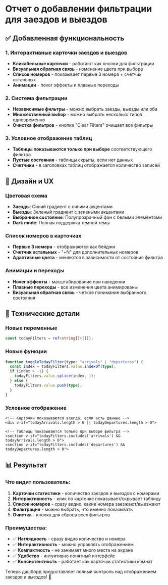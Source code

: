 # Отчет о добавлении фильтрации для заездов и выездов

## ✅ Добавленная функциональность

### 1. Интерактивные карточки заездов и выездов

- **Кликабельные карточки** - работают как кнопки для фильтрации
- **Визуальная обратная связь** - изменение цвета при выборе
- **Список номеров** - показывает первые 3 номера + счетчик остальных
- **Анимации** - hover эффекты и плавные переходы

### 2. Система фильтрации

- **Независимые фильтры** - можно выбрать заезды, выезды или оба
- **Множественный выбор** - можно выбрать несколько типов одновременно
- **Очистка фильтров** - кнопка "Clear Filters" очищает все фильтры

### 3. Условное отображение таблиц

- **Таблицы показываются только при выборе** соответствующего фильтра
- **Пустые состояния** - таблицы скрыты, если нет данных
- **Счетчики** - в заголовках таблиц отображается количество записей

## 🎨 Дизайн и UX

### Цветовая схема

- **Заезды**: Синий градиент с синими акцентами
- **Выезды**: Зеленый градиент с зелеными акцентами
- **Выбранное состояние**: Полупрозрачный фон с белыми элементами
- **Dark mode**: Полная поддержка темной темы

### Список номеров в карточках

- **Первые 3 номера** - отображаются как бейджи
- **Счетчик остальных** - "+N" для дополнительных номеров
- **Адаптивные цвета** - меняются в зависимости от состояния фильтра

### Анимации и переходы

- **Hover эффекты** - масштабирование при наведении
- **Плавные переходы** - все изменения цвета анимированы
- **Визуальная обратная связь** - четкое понимание выбранного состояния

## 🔧 Технические детали

### Новые переменные

```typescript
const todayFilters = ref<string[]>([]);
```

### Новые функции

```typescript
function toggleTodayFilter(type: "arrivals" | "departures") {
  const index = todayFilters.value.indexOf(type);
  if (index > -1) {
    todayFilters.value.splice(index, 1);
  } else {
    todayFilters.value.push(type);
  }
}
```

### Условное отображение

```vue
<!-- Карточки показываются всегда, если есть данные -->
<div v-if="todayArrivals.length > 0 || todayDepartures.length > 0">

<!-- Таблицы показываются только при выборе фильтра -->
<section v-if="todayFilters.includes('arrivals') && todayArrivals.length > 0">
<section v-if="todayFilters.includes('departures') && todayDepartures.length > 0">
```

## 📊 Результат

### Что видит пользователь:

1. **Карточки статистики** - количество заездов и выездов с номерами
2. **Интерактивность** - клик по карточке показывает/скрывает таблицу
3. **Список номеров** - сразу видно, какие номера заезжают/выезжают
4. **Фильтрация** - можно выбрать, что именно показывать
5. **Очистка** - кнопка для сброса всех фильтров

### Преимущества:

- ✅ **Наглядность** - сразу видно количество и номера
- ✅ **Интерактивность** - можно управлять отображением
- ✅ **Компактность** - не занимает много места на экране
- ✅ **Удобство** - интуитивно понятный интерфейс
- ✅ **Консистентность** - работает как карточки статистики комнат

Теперь дашборд предоставляет полный контроль над отображением заездов и выездов! 🎉

